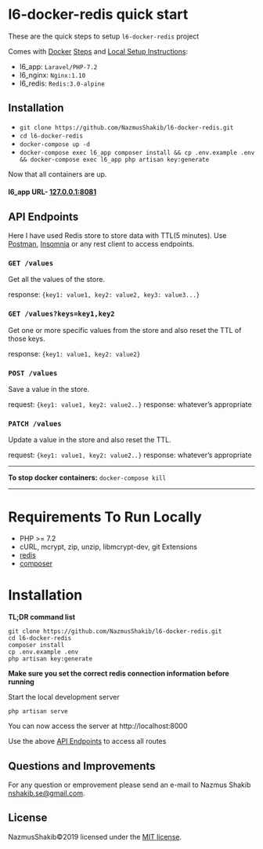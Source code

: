 # l6-docker-redis quick start

These are the quick steps to setup `l6-docker-redis` project

Comes with [Docker](https://www.docker.com/) [Steps](#Installation) and [Local Setup Instructions](#Requirements-To-Run-Locally):
- l6_app: `Laravel/PHP-7.2`
- l6_nginx: `Nginx:1.10`
- l6_redis: `Redis:3.0-alpine`

## Installation
- `git clone https://github.com/NazmusShakib/l6-docker-redis.git`
- `cd l6-docker-redis`
- `docker-compose up -d`
- `docker-compose exec l6_app composer install && cp .env.example .env && docker-compose exec l6_app php artisan key:generate`

Now that all containers are up.

#### l6_app URL- [127.0.0.1:8081](http://127.0.0.1:8081)


## API Endpoints

Here I have used Redis store to store data with TTL(5 minutes). Use [Postman](https://www.getpostman.com/), [Insomnia](https://insomnia.rest/) or any rest client to access endpoints.

### ```GET /values```
Get all the values of the store.

response: ```{key1: value1, key2: value2, key3: value3...}```

### ```GET /values?keys=key1,key2```
Get one or more specific values from the store and also reset the TTL of those keys.

response: ```{key1: value1, key2: value2}```

### ```POST /values```
Save a value in the store.

request: ```{key1: value1, key2: value2..}```
response: whatever’s appropriate

### ```PATCH /values```
Update a value in the store and also reset the TTL.

request: ```{key1: value1, key2: value2..}```
response: whatever’s appropriate

---

**To stop docker containers:** ```docker-compose kill```


---


Requirements To Run Locally
============

* PHP >= 7.2
* cURL, mcrypt, zip, unzip, libmcrypt-dev, git Extensions
* [redis](https://redis.io/)
* [composer](https://getcomposer.org/)

Installation
============
**TL;DR command list**

    git clone https://github.com/NazmusShakib/l6-docker-redis.git
    cd l6-docker-redis
    composer install
    cp .env.example .env
    php artisan key:generate
    
**Make sure you set the correct redis connection information before running**

Start the local development server

    php artisan serve

You can now access the server at http://localhost:8000


Use the above [API Endpoints](#API-Endpoints) to access all routes 

## Questions and Improvements

For any question or emprovement please send an e-mail to Nazmus Shakib [nshakib.se@gmail.com](mailto:nshakib.se@gmail.com).

## License

NazmusShakib©2019 licensed under the [MIT license](https://opensource.org/licenses/MIT).
